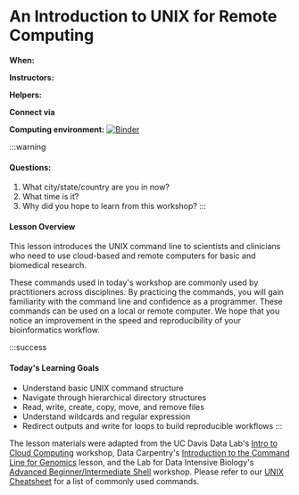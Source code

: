 # An Introduction to UNIX for Remote Computing 

**When:**  

**Instructors:**  

**Helpers:**   

**Connect via**  

**Computing environment:** [![Binder](https://mybinder.org/badge_logo.svg)](https://mybinder.org/v2/gh/nih-cfde/training-rstudio-binder/data?urlpath=rstudio)

:::warning

#### Questions: 

1. What city/state/country are you in now?
1. What time is it?
1. Why did you hope to learn from this workshop? 
:::

#### Lesson Overview  

This lesson introduces the UNIX command line to scientists and clinicians who need to use cloud-based and remote computers for basic and biomedical research. 

These commands used in today's workshop are commonly used by practitioners across disciplines. By practicing the commands, you will gain familiarity with the command line and confidence as a programmer. These commands can be used on a local or remote computer. We hope that you notice an improvement in the speed and reproducibility of your bioinformatics workflow. 

:::success

#### Today's Learning Goals

* Understand basic UNIX command structure 
* Navigate through hierarchical directory structures
* Read, write, create, copy, move, and remove files
* Understand wildcards and regular expression 
* Redirect outputs and write for loops to build reproducible workflows
:::

The lesson materials were adapted from the UC Davis Data Lab's [Intro to Cloud Computing](https://ngs-docs.github.io/2021-august-remote-computing/) workshop, Data Carpentry's [Introduction to the Command Line for Genomics](https://datacarpentry.org/shell-genomics/) lesson, and the Lab for Data Intensive Biology's [Advanced Beginner/Intermediate Shell](https://dib-training.readthedocs.io/en/pub/2016-01-13-adv-beg-shell.html) workshop. 
Please refer to our [UNIX Cheatsheet](https://training.nih-cfde.org/en/latest/General-Tools/Cheat-Sheets/bash_cheatsheet/) for a list of commonly used commands.
